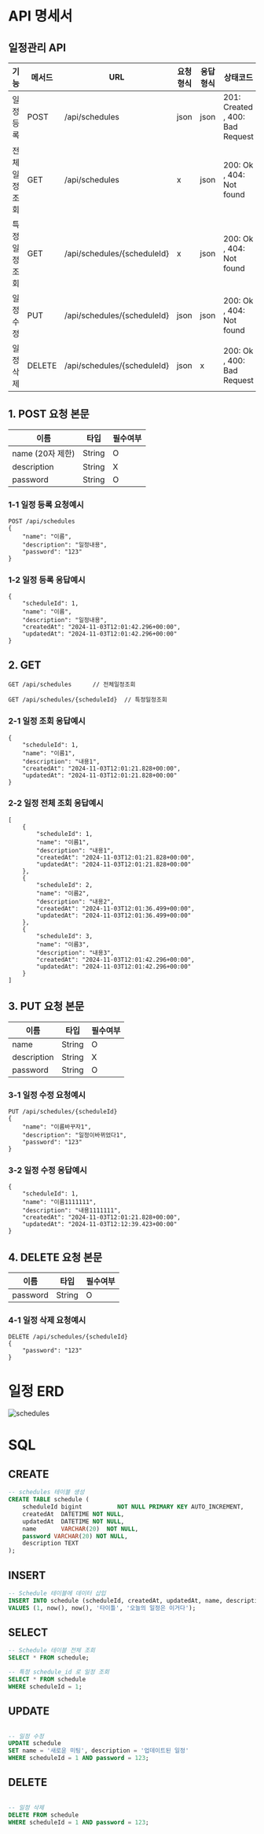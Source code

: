 # API 명세서

## 일정관리 API
| 기능     | 메서드    | URL                          | 요청형식 | 응답형식 | 상태코드      
|--------|--------|------------------------------|------|------|-----------|
일정등록   | POST   | /api/schedules               | json | json | 201: Created , 400: Bad Request
전체일정조회 | GET    | /api/schedules               | x    | json | 200: Ok , 404: Not found
특정일정조회 | GET    | /api/schedules/{scheduleId}  | x    | json | 200: Ok , 404: Not found
일정수정   | PUT    | /api/schedules/{scheduleId} | json | json | 200: Ok , 404: Not found
일정삭제   | DELETE | /api/schedules/{scheduleId} | json | x    | 200: Ok , 400: Bad Request


## 1. POST 요청 본문
| 이름       | 타입     | 필수여부 | 
|----------|--------|-----|
 name (20자 제한)  | String | O   | 
 description  | String | X   |
 password      | String | O    |
### 1-1 일정 등록 요청예시
```
POST /api/schedules
{
    "name": "이름",
    "description": "일정내용",
    "password": "123"
}
```
### 1-2 일정 등록 응답예시
```
{
    "scheduleId": 1,
    "name": "이름",
    "description": "일정내용",
    "createdAt": "2024-11-03T12:01:42.296+00:00",
    "updatedAt": "2024-11-03T12:01:42.296+00:00"
}
```

## 2. GET
```
GET /api/schedules      // 전체일정조회

GET /api/schedules/{scheduleId}  // 특정일정조회
```
### 2-1 일정 조회 응답예시
```
{
    "scheduleId": 1,
    "name": "이름1",
    "description": "내용1",
    "createdAt": "2024-11-03T12:01:21.828+00:00",
    "updatedAt": "2024-11-03T12:01:21.828+00:00"
}
```
### 2-2 일정 전체 조회 응답예시
```
[
    {
        "scheduleId": 1,
        "name": "이름1",
        "description": "내용1",
        "createdAt": "2024-11-03T12:01:21.828+00:00",
        "updatedAt": "2024-11-03T12:01:21.828+00:00"
    },
    {
        "scheduleId": 2,
        "name": "이름2",
        "description": "내용2",
        "createdAt": "2024-11-03T12:01:36.499+00:00",
        "updatedAt": "2024-11-03T12:01:36.499+00:00"
    },
    {
        "scheduleId": 3,
        "name": "이름3",
        "description": "내용3",
        "createdAt": "2024-11-03T12:01:42.296+00:00",
        "updatedAt": "2024-11-03T12:01:42.296+00:00"
    }
]
```

## 3. PUT 요청 본문
| 이름       | 타입     | 필수여부 | 
|----------|--------|------|
 name  | String | O    |
 description  | String | X    |
password  | String | O    | 
### 3-1 일정 수정 요청예시
```
PUT /api/schedules/{scheduleId}
{
    "name": "이름바꾸자1",
    "description": "일정이바뀌었다1",
    "password": "123"
}
```
### 3-2 일정 수정 응답예시
```
{
    "scheduleId": 1,
    "name": "이름1111111",
    "description": "내용1111111",
    "createdAt": "2024-11-03T12:01:21.828+00:00",
    "updatedAt": "2024-11-03T12:12:39.423+00:00"
}
```


## 4. DELETE 요청 본문
| 이름       | 타입     | 필수여부 | 
|----------|--------|------|
 password  | String | O    |
### 4-1 일정 삭제 요청예시
```
DELETE /api/schedules/{scheduleId}
{
    "password": "123"
}       
```


# 일정 ERD
![schedules](images/schedule.png)



# SQL
## CREATE
```sql
-- schedules 테이블 생성
CREATE TABLE schedule (
    scheduleId bigint          NOT NULL PRIMARY KEY AUTO_INCREMENT,
    createdAt  DATETIME NOT NULL,
    updatedAt  DATETIME NOT NULL,
    name       VARCHAR(20)  NOT NULL,
    password VARCHAR(20) NOT NULL,
    description TEXT
);
```

## INSERT
```sql
-- Schedule 테이블에 데이터 삽입
INSERT INTO schedule (scheduleId, createdAt, updatedAt, name, description)
VALUES (1, now(), now(), '타이틀', '오늘의 일정은 이거다');
```

## SELECT
```sql
-- Schedule 테이블 전체 조회
SELECT * FROM schedule;

-- 특정 schedule_id 로 일정 조회
SELECT * FROM schedule
WHERE scheduleId = 1;
```

## UPDATE
```sql

-- 일정 수정
UPDATE schedule
SET name = '새로운 미팅', description = '업데이트된 일정'
WHERE scheduleId = 1 AND password = 123;
```

## DELETE
```sql

-- 일정 삭제
DELETE FROM schedule
WHERE scheduleId = 1 AND password = 123;
```
